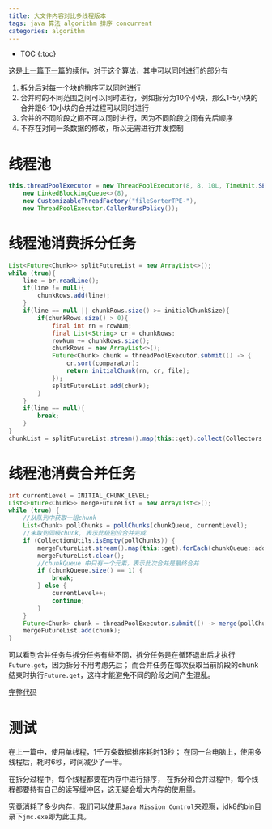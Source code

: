 ```yaml
---
title: 大文件内容对比多线程版本
tags: java 算法 algorithm 排序 concurrent
categories: algorithm
---
```


* TOC
{:toc}

这是[上一篇][上一篇][下一篇]的续作，对于这个算法，其中可以同时进行的部分有
1. 拆分后对每一个块的排序可以同时进行
2. 合并时的不同范围之间可以同时进行，例如拆分为10个小块，那么1-5小块的合并跟6-10小块的合并过程可以同时进行
3. 合并的不同阶段之间不可以同时进行，因为不同阶段之间有先后顺序
4. 不存在对同一条数据的修改，所以无需进行并发控制


# 线程池

~~~java
this.threadPoolExecutor = new ThreadPoolExecutor(8, 8, 10L, TimeUnit.SECONDS,
    new LinkedBlockingQueue<>(8),
    new CustomizableThreadFactory("fileSorterTPE-"),
    new ThreadPoolExecutor.CallerRunsPolicy());
~~~

# 线程池消费拆分任务

~~~java
List<Future<Chunk>> splitFutureList = new ArrayList<>();
while (true){
    line = br.readLine();
    if(line != null){
        chunkRows.add(line);
    }
    if(line == null || chunkRows.size() >= initialChunkSize){
        if(chunkRows.size() > 0){
            final int rn = rowNum;
            final List<String> cr = chunkRows;
            rowNum += chunkRows.size();
            chunkRows = new ArrayList<>();
            Future<Chunk> chunk = threadPoolExecutor.submit(() -> {
                cr.sort(comparator);
                return initialChunk(rn, cr, file);
            });
            splitFutureList.add(chunk);
        }
    }
    if(line == null){
        break;
    }
}
chunkList = splitFutureList.stream().map(this::get).collect(Collectors.toList());
~~~


# 线程池消费合并任务

~~~java
int currentLevel = INITIAL_CHUNK_LEVEL;
List<Future<Chunk>> mergeFutureList = new ArrayList<>();
while (true) {
    //从队列中获取一组chunk
    List<Chunk> pollChunks = pollChunks(chunkQueue, currentLevel);
    //未取到同级chunk, 表示此级别应合并完成
    if (CollectionUtils.isEmpty(pollChunks)) {
        mergeFutureList.stream().map(this::get).forEach(chunkQueue::add);
        mergeFutureList.clear();
        //chunkQueue 中只有一个元素，表示此次合并是最终合并
        if (chunkQueue.size() == 1) {
            break;
        } else {
            currentLevel++;
            continue;
        }
    }
    Future<Chunk> chunk = threadPoolExecutor.submit(() -> merge(pollChunks, original));
    mergeFutureList.add(chunk);
}
~~~

可以看到合并任务与拆分任务有些不同，拆分任务是在循环退出后才执行`Future.get`，因为拆分不用考虑先后；
而合并任务在每次获取当前阶段的chunk结束时执行`Future.get`，这样才能避免不同的阶段之间产生混乱。

 [完整代码][完整代码]  
    
[上一篇]:https://bit-ranger.github.io/blog/algorithm/large-file-diff/
[下一篇]:https://www.baidu.com
[完整代码]:https://github.com/bit-ranger/architecture/blob/d9083d2fb71763557e6d4eb6875f9c001fd41596/core/src/main/java/com/rainyalley/architecture/core/arithmetic/sort/FileSorter.java

# 测试

在上一篇中，使用单线程，1千万条数据排序耗时13秒；
在同一台电脑上，使用多线程后，耗时6秒，时间减少了一半。

在拆分过程中，每个线程都要在内存中进行排序，
在拆分和合并过程中，每个线程都要持有自己的读写缓冲区，这无疑会增大内存的使用量。

究竟消耗了多少内存，我们可以使用`Java Mission Control`来观察，jdk8的bin目录下`jmc.exe`即为此工具。